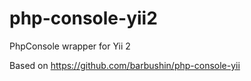 # php-console-yii2
PhpConsole wrapper for Yii 2

Based on https://github.com/barbushin/php-console-yii
